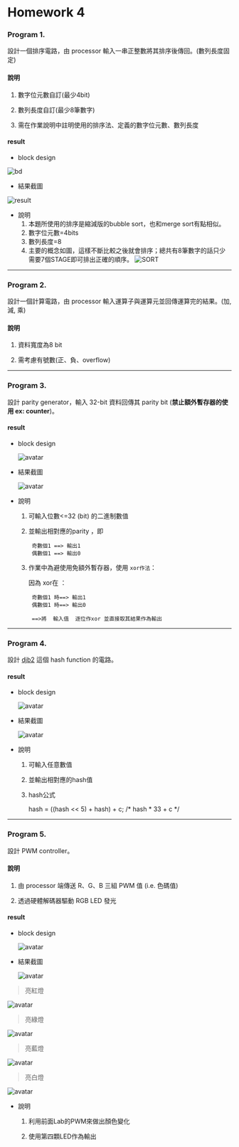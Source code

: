 Homework 4
====

### Program 1.

設計一個排序電路，由 processor 輸入一串正整數將其排序後傳回。(數列長度固定)

#### 說明

1. 數字位元數自訂(最少4bit)

2. 數列長度自訂(最少8筆數字)

3. 需在作業說明中註明使用的排序法、定義的數字位元數、數列長度

#### result
* block design

![bd](Problem1/image/bd.PNG)

* 結果截圖

![result](Problem1/image/terminal.PNG)

* 說明
  1. 本題所使用的排序是縮減版的bubble sort，也和merge sort有點相似。
  2. 數字位元數=4bits
  3. 數列長度=8
  4. 主要的概念如圖，這樣不斷比較之後就會排序；總共有8筆數字的話只少需要7個STAGE即可排出正確的順序。
![SORT](Problem1/image/sort.jpg)

<HR>
  
### Program 2.

設計一個計算電路，由 processor 輸入運算子與運算元並回傳運算完的結果。(加, 減, 乘)

#### 說明

1. 資料寬度為8 bit

2. 需考慮有號數(正、負、overflow)

<HR>
  
### Program 3.

設計 parity generator，輸入 32-bit 資料回傳其 parity bit (**禁止額外暫存器的使用 ex: counter**)。
#### result
* block design

  ![avatar](Problem3/image/bd.PNG)

* 結果截圖

  ![avatar](Problem3/image/prog3.PNG)

* 說明
  1. 可輸入位數<=32 (bit) 的二進制數值
  
  2. 並輸出相對應的parity ，即 
  
          奇數個1 ==> 輸出1  
          偶數個1 ==> 輸出0                             

  3. 作業中為避使用免額外暫存器，使用 `xor作法`：  
  
      因為 xor在 ：
      
          奇數個1 時==> 輸出1      
          偶數個1 時==> 輸出0
          
          ==>將  輸入值  逐位作xor 並直接取其結果作為輸出
<HR>
  
### Program 4.

設計 [djb2](http://www.cse.yorku.ca/~oz/hash.html) 這個 hash function 的電路。
#### result
* block design

  ![avatar](Problem4/image/bd.PNG)

* 結果截圖

  ![avatar](Problem4/image/P4_result.PNG)

* 說明
  1. 可輸入任意數值
  
  2. 並輸出相對應的hash值                           

  3. hash公式 
  
      hash = ((hash << 5) + hash) + c;  /* hash * 33 + c */
<HR>
  
### Program 5.

設計 PWM controller。

#### 說明

1. 由 processor 端傳送 R、G、B 三組 PWM 值 (i.e. 色碼值)

2. 透過硬體解碼器驅動 RGB LED 發光

#### result
* block design

  ![avatar](Problem5/image/bd.PNG)

* 結果截圖

  ![avatar](Problem5/image/terminal.PNG)
  
> 亮紅燈

  ![avatar](Problem5/image/red.jpg)

> 亮綠燈

  ![avatar](Problem5/image/green.jpg)

> 亮藍燈

  ![avatar](Problem5/image/blue.jpg)

> 亮白燈

  ![avatar](Problem5/image/white.jpg)

* 說明
  1. 利用前面Lab的PWM來做出顏色變化
  
  2. 使用第四顆LED作為輸出

